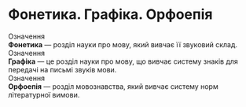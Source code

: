 # Фонетика. Графіка. Орфоепія

<div class="eoz-wrap">
<span class="eoz">Означення</span>
<div class="eoz-text">
<b>Фонетика</b> — роздiл науки про мову, який вивчає її звуковий склад.
</div>
</div>

<div class="eoz-wrap">
<span class="eoz">Означення</span>
<div class="eoz-text">
<b>Графiка</b> — це роздiл науки про мову, що вивчає систему знакiв
для передачi на письмi звукiв мови.
</div>
</div>

<div class="eoz-wrap">
<span class="eoz">Означення</span>
<div class="eoz-text">
<b>Орфоепія</b> — розділ мовознавства, який вивчає систему норм літературної вимови.
</div>
</div>